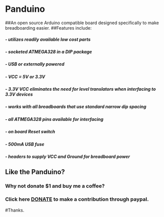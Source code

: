 # Panduino
##An open source Arduino compatible board designed specifically to make breadboarding easier.
##Features include:
#####  - utilizes readily available low cost parts
#####  - socketed ATMEGA328 in a DIP package
#####  - USB or externally powered
#####  - VCC = 5V or 3.3V 
#####  - 3.3V VCC eliminates the need for level translators when interfacing to 3.3V devices
#####  - works with all breadboards that use standard narrow dip spacing
#####  - all ATMEGA328 pins available for interfacing
#####  - on board Reset switch
#####  - 500mA USB fuse
#####  - headers to supply VCC and Ground for breadboard power	

## Like the Panduino?
### Why not donate $1 and buy me a coffee?
### Click here [DONATE](https://nopcode00.blogspot.ca/) to make a contribution through paypal.

#Thanks. 
